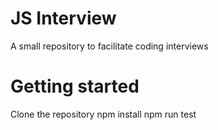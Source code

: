 # JS Interview

A small repository to facilitate coding interviews

# Getting started

Clone the repository
npm install
npm run test